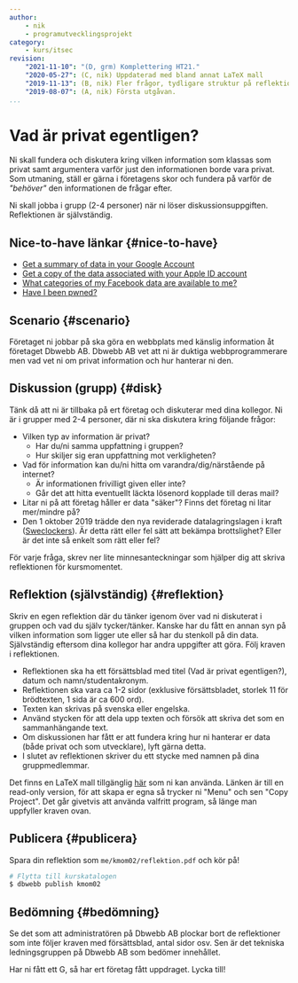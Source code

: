 ```yaml
---
author:
    - nik
    - programutvecklingsprojekt
category:
    - kurs/itsec
revision:
    "2021-11-10": "(D, grm) Komplettering HT21."
    "2020-05-27": (C, nik) Uppdaterad med bland annat LaTeX mall
    "2019-11-13": (B, nik) Fler frågor, tydligare struktur på reflektion.
    "2019-08-07": (A, nik) Första utgåvan.
...
```

Vad är privat egentligen?
===================================

Ni skall fundera och diskutera kring vilken information som klassas som privat samt argumentera varför just den informationen borde vara privat. Som utmaning, ställ er gärna i företagens skor och fundera på varför de *"behöver"* den informationen de frågar efter.

Ni skall jobba i grupp (2-4 personer) när ni löser diskussionsuppgiften. Reflektionen är självständig.

Nice-to-have länkar {#nice-to-have}
-----------------------

* [Get a summary of data in your Google Account](https://support.google.com/accounts/answer/162744)
* [Get a copy of the data associated with your Apple ID account](https://support.apple.com/en-us/HT208502)
* [What categories of my Facebook data are available to me?](https://www.facebook.com/help/930396167085762)
* [Have I been pwned?](https://haveibeenpwned.com/)


Scenario {#scenario}
-----------------------

Företaget ni jobbar på ska göra en webbplats med känslig information åt företaget Dbwebb AB. Dbwebb AB vet att ni är duktiga webbprogrammerare men vad vet ni om privat information och hur hanterar ni den.


Diskussion (grupp) {#disk}
-----------------------

Tänk då att ni är tillbaka på ert företag och diskuterar med dina kollegor. Ni är i grupper med 2-4 personer,  där ni ska diskutera kring följande frågor:

* Vilken typ av information är privat?
    * Har du/ni samma uppfattning i gruppen?
    * Hur skiljer sig eran uppfattning mot verkligheten?
* Vad för information kan du/ni hitta om varandra/dig/närstående på internet?
    * Är informationen frivilligt given eller inte?
    * Går det att hitta eventuellt läckta lösenord kopplade till deras mail?
* Litar ni på att företag håller er data "säker"? Finns det företag ni litar mer/mindre på?
* Den 1 oktober 2019 trädde den nya reviderade datalagringslagen i kraft ([Sweclockers](https://www.sweclockers.com/nyhet/28415-regeringen-presenterar-forsta-steg-mot-utokad-dataavlasning)). Är detta rätt eller fel sätt att bekämpa brottslighet? Eller är det inte så enkelt som rätt eller fel?

För varje fråga, skrev ner lite minnesanteckningar som hjälper dig att skriva reflektionen för kursmomentet.


Reflektion (självständig) {#reflektion}
-----------------------

Skriv en egen reflektion där du tänker igenom över vad ni diskuterat i gruppen och vad du själv tycker/tänker. Kanske har du fått en annan syn på vilken information som ligger ute eller så har du stenkoll på din data. Självständig eftersom dina kollegor har andra uppgifter att göra. Följ kraven i reflektionen.

- Reflektionen ska ha ett försättsblad med titel (Vad är privat egentligen?), datum och namn/studentakronym.
- Reflektionen ska vara ca 1-2 sidor (exklusive försättsbladet, storlek 11 för brödtexten, 1 sida är ca 600 ord).
- Texten kan skrivas på svenska eller engelska.
- Använd stycken för att dela upp texten och försök att skriva det som en sammanhängande text.
- Om diskussionen har fått er att fundera kring hur ni hanterar er data (både privat och som utvecklare), lyft gärna detta.
- I slutet av reflektionen skriver du ett stycke med namnen på dina gruppmedlemmar.

Det finns en LaTeX mall tillgänglig [här](https://www.overleaf.com/read/qfdtffsgbspf) som ni kan använda. Länken är till en read-only version, för att skapa er egna så trycker ni "Menu" och sen "Copy Project". Det går givetvis att använda valfritt program, så länge man uppfyller kraven ovan.

Publicera {#publicera}
-----------------------

Spara din reflektion som `me/kmom02/reflektion.pdf` och kör på!

```bash
# Flytta till kurskatalogen
$ dbwebb publish kmom02
```

Bedömning {#bedömning}
-----------------------

Se det som att administratören på Dbwebb AB plockar bort de reflektioner som inte följer kraven med försättsblad, antal sidor osv. Sen är det tekniska ledningsgruppen på Dbwebb AB som bedömer innehållet.

Har ni fått ett G, så har ert företag fått uppdraget. Lycka till!
